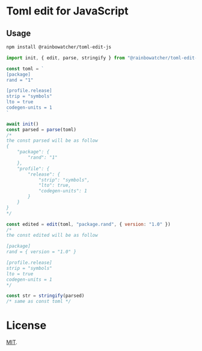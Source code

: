 # Toml edit for JavaScript

## Usage

```sh
npm install @rainbowatcher/toml-edit-js
```

```js
import init, { edit, parse, stringify } from "@rainbowatcher/toml-edit-js"

const toml = `
[package]
rand = "1"

[profile.release]
strip = "symbols"
lto = true
codegen-units = 1
`

await init()
const parsed = parse(toml)
/*
the const parsed will be as follow
{
    "package": {
        "rand": "1"
    },
    "profile": {
        "release": {
            "strip": "symbols",
            "lto": true,
            "codegen-units": 1
        }
    }
}
*/

const edited = edit(toml, "package.rand", { version: "1.0" })
/*
the const edited will be as follow

[package]
rand = { version = "1.0" }

[profile.release]
strip = "symbols"
lto = true
codegen-units = 1
*/

const str = stringify(parsed)
/* same as const toml */
```

# License

[MIT](https://github.com/rainbowatcher/cross-release/blob/main/LICENSE).

